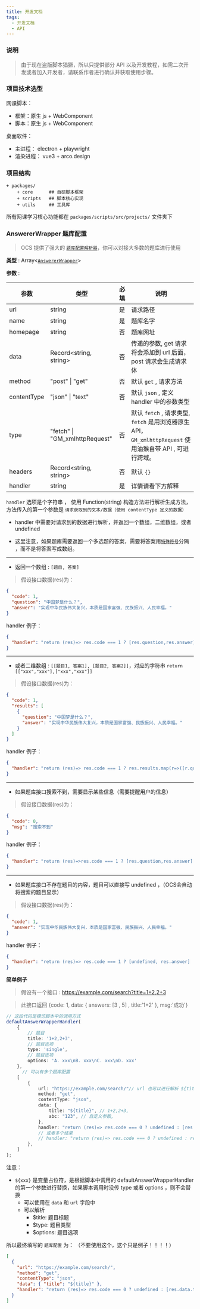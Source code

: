 ```yaml
---
title: 开发文档
tags:
  - 开发文档
  - API
---
```


### 说明

> 由于现在盗版脚本猖獗，所以只提供部分 API 以及开发教程，如需二次开发或者加入开发者，请联系作者进行确认并获取使用步骤。

### 项目技术选型

网课脚本：

- 框架：原生 js + WebComponent
- 脚本：原生 js + WebComponent

桌面软件：

- 主进程： electron + playwright
- 渲染进程： vue3 + arco.design

### 项目结构

```
+ packages/
    + core      ## 自研脚本框架
    + scripts   ## 脚本核心实现
    + utils     ## 工具库
```

所有网课学习核心功能都在 `packages/scripts/src/projects/` 文件夹下

### AnswererWrapper 题库配置

> OCS 提供了强大的 [`题库配置解析器`](https://github.com/enncy/online-course-script/blob/3.0/packages/scripts/src/browser/core/worker/answer.wrapper.handler.ts)，你可以对接大多数的题库进行使用

**类型** : Array<[`AnswererWrapper`](#answererwrapper)>

**参数** :

| 参数        | 类型                           | 必填 | 说明                                                                                                      |
| ----------- | ------------------------------ | ---- | --------------------------------------------------------------------------------------------------------- |
| url         | string                         | 是   | 请求路径                                                                                                  |
| name        | string                         | 是   | 题库名字                                                                                                  |
| homepage    | string                         | 否   | 题库网址                                                                                                  |
| data        | Record<string, string>         | 否   | 传递的参数, get 请求将会添加到 url 后面， post 请求会生成请求体                                           |
| method      | "post" \| "get"                | 否   | 默认 `get` , 请求方法                                                                                     |
| contentType | "json" \| "text"               | 否   | 默认 `json` , 定义 handler 中的参数类型                                                                   |
| type        | "fetch" \| "GM_xmlhttpRequest" | 否   | 默认 `fetch` , 请求类型, `fetch` 是用浏览器原生 API， `GM_xmlhttpRequest` 使用油猴自带 API , 可进行跨域。 |
| headers     | Record<string, string>         | 否   | 默认 `{}`                                                                                                 |
| handler     | string                         | 是   | 详情请看下方解释                                                                                          |

`handler` 选项是个字符串 ， 使用 Function(string) 构造方法进行解析生成方法，方法传入的第一个参数是 `请求获取到的文本/数据（使用 contentType 定义的数据）`

- handler 中需要对请求到的数据进行解析，并返回一个数组，二维数组，或者 undefined

- 这里注意，如果题库需要返回一个多选题的答案，需要将答案用[`特殊符号`](https://github.com/ocsjs/ocsjs/blob/4.0/packages/core/src/core/worker/utils.ts#L59)分隔 ，而不是将答案写成数组。

---

- 返回一个数组 : `[题目, 答案]`

> 假设接口数据(res)为：

```json
{
  "code": 1,
  "question": "中国梦是什么？",
  "answer": "实现中华民族伟大复兴，本质是国家富强、民族振兴、人民幸福。"
}
```

handler 例子：

```json
{
  "handler": "return (res)=> res.code === 1 ? [res.question,res.answer] : undefined"
}
```

---

- 或者二维数组 : `[[题目1, 答案1], [题目2, 答案2]]`，对应的字符串 `return [["xxx","xxx"],["xxx","xxx"]]`

> 假设接口数据(res)为：

```json
{
  "code": 1,
  "results": [
    {
      "question": "中国梦是什么？",
      "answer": "实现中华民族伟大复兴，本质是国家富强、民族振兴、人民幸福。"
    }
  ]
}
```

handler 例子：

```json
{
  "handler": "return (res)=> res.code === 1 ? res.results.map(r=>([r.question,r.answer])) : undefined"
}
```

---

- 如果题库接口搜索不到，需要显示某些信息（需要提醒用户的信息）


> 假设接口数据(res)为：

```json
{
  "code": 0,
  "msg": "搜索不到"
}
```

handler 例子：

```json
{
  "handler": "return (res)=>res.code === 1 ? [res.question,res.answer] : [res.msg, undefined]  ",
}
```

---

- 如果题库接口不存在题目的内容，题目可以直接写 undefined ，（OCS会自动将搜索的题目显示）

> 假设接口数据(res)为：

```json
{
  "code": 1,
  "answer": "实现中华民族伟大复兴，本质是国家富强、民族振兴、人民幸福。"
}
```

handler 例子：

```json
{
  "handler": "return (res)=> res.code === 1 ? [undefined, res.answer] : undefined"
}
```

**简单例子**

> 假设有一个接口 : https://example.com/search?title=1+2,2+3

> 此接口返回 {code: 1, data: { answers: [3 , 5] , title:'1+2' }, msg:'成功'}

```ts
// 这段代码是模仿脚本中的调用方式
defaultAnswerWrapperHandler(
    {
        // 题目
        title: '1+2,2+3',
        // 题目选项
        type: 'single',
        // 题目选项
        options: 'A. xxx\nB. xxx\nC. xxx\nD. xxx'
    },
      // 可以有多个题库配置
    [
        {
            url: "https://example.com/search/"// url 也可以进行解析 ${title} , 例如 https://example.com/search/${title}/,
            method: "get",
            contentType: "json",
            data: {
                title: "${title}", // 1+2,2+3,
                abc: "123", // 自定义参数,
            },
            handler: "return (res)=> res.code === 0 ? undefined : [res.data.title, res.data.answers[0]]"  // 取第一个结果
            // 或者多个结果
            // handler: "return (res)=> res.code === 0 ? undefined : res.data.answers.map(a=>([res.data.title, a]))"  
        },
    ]
);

```

注意：

- `${xxx}` 是变量占位符，是根据脚本中调用的 defaultAnswerWrapperHandler 的第一个参数进行替换，如果脚本调用时没传 type 或者 options ，则不会替换
  - 可以使用在 `data` 和 `url` 字段中
  - 可以解析
    - $title: 题目标题
    - $type: 题目类型
    - $options: 题目选项

所以最终填写的 `题库配置` 为： （不要使用这个，这个只是例子！！！！）

```json
[
  {
    "url": "https://example.com/search/",
    "method": "get",
    "contentType": "json",
    "data": { "title": "${title}" },
    "handler": "return (res)=> res.code === 0 ? undefined : [res.data.title, res.data.answers[0]]"
  }
]
```

